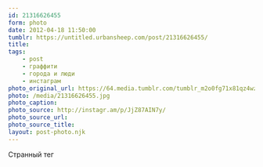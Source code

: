 ```yaml
---
id: 21316626455
form: photo
date: 2012-04-18 11:50:00
tumblr: https://untitled.urbansheep.com/post/21316626455/
title:
tags:
    - post
    - граффити
    - города и люди
    - инстаграм
photo_original_url: https://64.media.tumblr.com/tumblr_m2o0fg71x81qz4wzio1_640.jpg
photo: /media/21316626455.jpg
photo_caption: 
photo_source: http://instagr.am/p/JjZ87AIN7y/
photo_source_url:
photo_source_title:
layout: post-photo.njk
---
```


<p>Странный тег</p>
